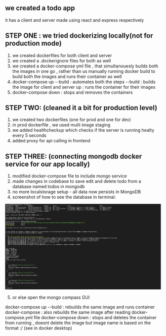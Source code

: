 ## we created a todo app
it has a client and server made using react and express respectively 

## STEP ONE :  we tried dockerizing locally(not for production mode) 
1. we created dockerfiles for both client and server
2. we created a .dockerignore files for both as well 
3. we created a docker-compose yml file , that simultanouesly builds both the images in one go ,
rather than us manually running docker build to build both the images and runs their container as well
4. docker-compose up --build : automates both the steps
  --build : builds the image for client and server
  up : runs the container for their images
5. docker-compose down : stops and removes the containers 

## STEP TWO:  (cleaned it a bit for production level)
1. we created two dockerfiles (one for prod and one for dev)
2. in prod dockerfile , we used mutli image staging 
3. we added healthcheckup which checks if the server is running healty every 5 seconds
4. added proxy for api calling in frontend 

## STEP THREE: (connecting mongodb docker service for our app locally)
1. modified docker-compose file to include mongo service 
2. made changes in codebase to save edit and delete todo from a database named todos in mongodb
3. no more localstorage setup - all data now persists in MongoDB 
4. screenshot of how to see the database in terminal:

![MongoDB Terminal View](./docs/images/mongo-terminal.png)

5. or else open the mongo compass GUI

 






docker-compose up --build : rebuilds the same image and runs container
docker-compose : also rebuilds the same image after reading docker-compose.yml file 
docker-compose down : stops and deletes the container from running , doesnt delete the image but 
image name is based on the format :<project-name>/<service-name> (see in docker desktop)





